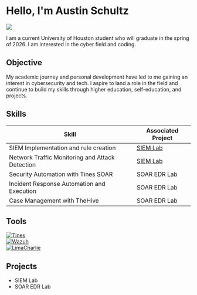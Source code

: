 # Hello, I'm Austin Schultz
<a href="https://linkedin.com/in/austin-schultz-a4b8b028b"><img src="https://img.shields.io/badge/-LinkedIn-0072b1?&style=for-the-badge&logo=linkedin&logoColor=white" /></a>


I am a current University of Houston student who will graduate in the spring of 2026. I am interested in the cyber field and coding.

## Objective

My academic journey and personal development have led to me gaining an interest in cybersecurity and tech. I aspire to land a role in the field and continue to build my skills through higher education, self-education, and projects. 

## Skills

| Skill                                         | Associated Project         |
|-----------------------------------------------|----------------------------|
| SIEM Implementation and rule creation          | <a href="https://google.com">SIEM Lab</a>|
| Network Traffic Monitoring and Attack Detection | <a href="https://google.com">SIEM Lab</a>|
| Security Automation with Tines SOAR         | SOAR EDR Lab|
| Incident Response Automation and Execution      | SOAR EDR Lab|
| Case Management with TheHive                  | SOAR EDR Lab|


## Tools

<body>
    <div>
        <a href="https://www.tines.com" target="_blank">
            <img src="https://img.shields.io/badge/-Tines-4A90E2?style=for-the-badge&logo=tines&logoColor=white" alt="Tines">
        </a>
    </div>
    <div>
        <a href="https://wazuh.com" target="_blank">
            <img src="https://img.shields.io/badge/-Wazuh-5A5A5A?style=for-the-badge&logo=wazuh&logoColor=white" alt="Wazuh">
        </a>
    </div>
    <div>
        <a href="https://limacharlie.io" target="_blank">
            <img src="https://img.shields.io/badge/-LimaCharlie-0033A0?style=for-the-badge&logo=limacharlie&logoColor=white" alt="LimaCharlie">
        </a>
    </div>

## Projects
- SIEM Lab
- SOAR EDR Lab
<!--
**usuiWind/usuiWind** is a ✨ _special_ ✨ repository because its `README.md` (this file) appears on your GitHub profile.

Here are some ideas to get you started:

- 🔭 I’m currently working on ...
- 🌱 I’m currently learning ...
- 👯 I’m looking to collaborate on ...
- 🤔 I’m looking for help with ...
- 💬 Ask me about ...
- 📫 How to reach me: ...
- 😄 Pronouns: ...
- ⚡ Fun fact: ...
-->
